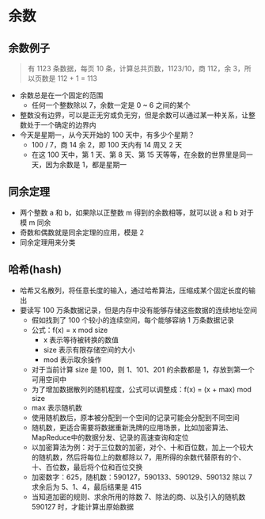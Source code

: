 # 余数

## 余数例子

> 有 1123 条数据，每页 10 条，计算总共页数，1123/10，商 112，余 3，所以页数是 112 + 1 = 113

- 余数总是在一个固定的范围
    - 任何一个整数除以 7，余数一定是 0 ~ 6 之间的某个
- 整数没有边界，可以是正无穷或负无穷，但是余数可以通过某一种关系，让整数处于一个确定的边界内
- 今天是星期一，从今天开始的 100 天中，有多少个星期？
    - 100 / 7，商 14 余 2，即 100 天内有 14 周又 2 天
    - 在这 100 天中，第 1 天、第 8 天、第 15 天等等，在余数的世界里是同一天，因为余数是 1，都是星期一

## 同余定理

- 两个整数 a 和 b，如果除以正整数 m 得到的余数相等，就可以说 a 和 b 对于模 m 同余
- 奇数和偶数就是同余定理的应用，模是 2
- 同余定理用来分类

## 哈希(hash)

- 哈希又名散列，将任意长度的输入，通过哈希算法，压缩成某个固定长度的输出
- 要读写 100 万条数据记录，但是内存中没有能够存储这些数据的连续地址空间
    - 假如找到了 100 个较小的连续空间，每个能够容纳 1 万条数据记录
    - 公式：f(x) = x mod size
        - x 表示等待被转换的数值
        - size 表示有限存储空间的大小
        - mod 表示取余操作
    - 对于当前计算 size 是 100，则 1、101、201 的余数都是 1，存放到第一个可用空间中
    - 为了增加数据散列的随机程度，公式可以调整成：f(x) = (x + max) mod size
    - max 表示随机数
    - 使用随机数后，原本被分配到一个空间的记录可能会分配到不同空间
    - 随机数，更适合需要将数据重新洗牌的应用场景，比如加密算法、MapReduce中的数据分发、记录的高速查询和定位
    - 以加密算法为例：对于三位数的加密，对个、十和百位数，加上一个较大的随机数，然后将每位上的数都除以
      7，用所得的余数代替原有的个、十、百位数，最后将个位和百位交换
    - 加密数字：625，随机数：590127，590133、590129、590132 除以 7 求余后为 5、1、4，最后结果是 415
    - 当知道加密的规则、求余所用的除数 7、除法的商、以及引入的随机数 590127 时，才能计算出原始数据
